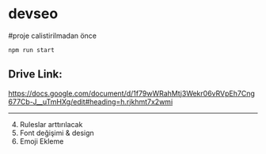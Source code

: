 # devseo

#proje calistirilmadan önce

`npm run start` 

## Drive Link: 
https://docs.google.com/document/d/1f79wWRahMtj3Wekr06vRVpEh7Cng677Cb-J__uTmHXg/edit#heading=h.rjkhmt7x2wmi




****

4. Ruleslar arttırılacak
5. Font değişimi & design
6. Emoji Ekleme

